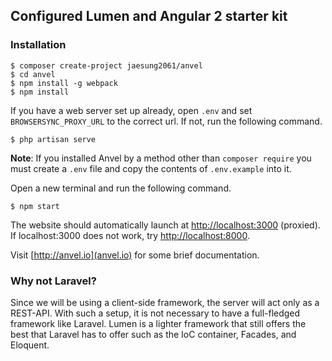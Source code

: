 ## Configured Lumen and Angular 2 starter kit

### Installation

    $ composer create-project jaesung2061/anvel
    $ cd anvel
    $ npm install -g webpack
    $ npm install

If you have a web server set up already, open `.env` and set `BROWSERSYNC_PROXY_URL` to the
correct url. If not, run the following command.

    $ php artisan serve

**Note**: If you installed Anvel by a method other than `composer require` you must
create a `.env` file and copy the contents of `.env.example` into it.

Open a new terminal and run the following command.

    $ npm start

The website should automatically launch at [http://localhost:3000](http://localhost:3000) (proxied). If localhost:3000
does not work, try [http://localhost:8000](http://localhost:8000).

Visit [http://anvel.io](anvel.io) for some brief documentation.

### Why not Laravel?

Since we will be using a client-side framework, the server will act only as a REST-API.
With such a setup, it is not necessary to have a full-fledged framework like Laravel.
Lumen is a lighter framework that still offers the best that Laravel has to offer such
as the IoC container, Facades, and Eloquent.

